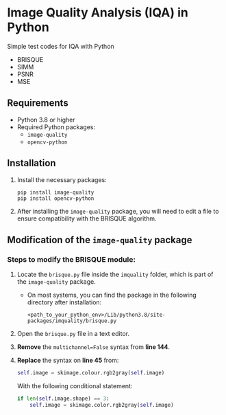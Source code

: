 # Image Quality Analysis (IQA) in Python

Simple test codes for IQA with Python
- BRISQUE
- SIMM
- PSNR
- MSE

## Requirements

- Python 3.8 or higher
- Required Python packages:
  - `image-quality`
  - `opencv-python`

## Installation

1. Install the necessary packages:

    ```
    pip install image-quality
    pip install opencv-python
    ```

2. After installing the `image-quality` package, you will need to edit a file to ensure compatibility with the BRISQUE algorithm.

## Modification of the `image-quality` package

### Steps to modify the BRISQUE module:

1. Locate the `brisque.py` file inside the `imquality` folder, which is part of the `image-quality` package.
   
   - On most systems, you can find the package in the following directory after installation:
     ```
     <path_to_your_python_env>/Lib/python3.8/site-packages/imquality/brisque.py
     ```

2. Open the `brisque.py` file in a text editor.

3. **Remove** the `multichannel=False` syntax from **line 144**.

4. **Replace** the syntax on **line 45** from:
   
    ```python
    self.image = skimage.colour.rgb2gray(self.image)
    ```

    With the following conditional statement:

    ```python
    if len(self.image.shape) == 3:
        self.image = skimage.color.rgb2gray(self.image)
    ```
